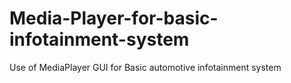 # Media-Player-for-basic-infotainment-system
Use of MediaPlayer GUI for Basic automotive infotainment system

